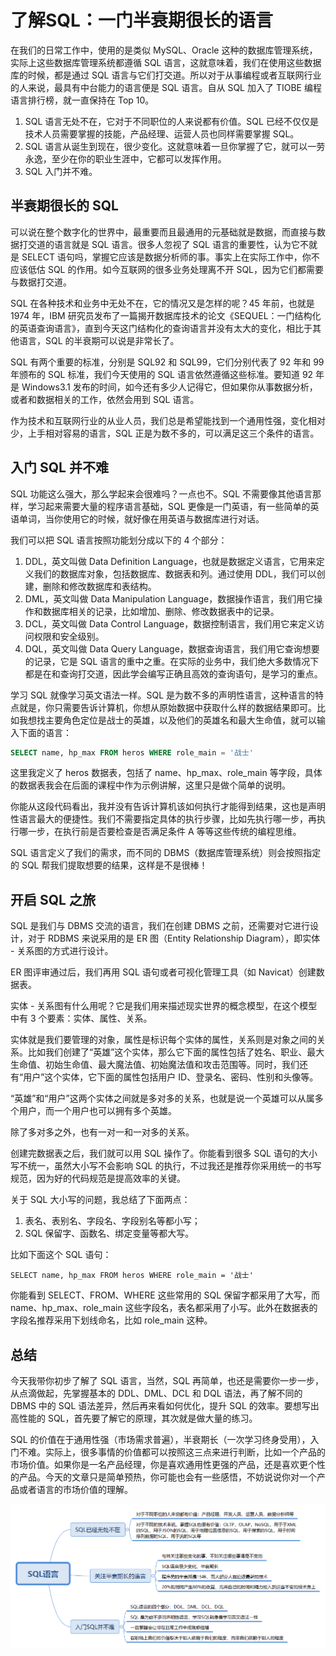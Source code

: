 # 了解SQL：一门半衰期很长的语言

在我们的日常工作中，使用的是类似 MySQL、Oracle 这种的数据库管理系统，实际上这些数据库管理系统都遵循 SQL 语言，这就意味着，我们在使用这些数据库的时候，都是通过 SQL 语言与它们打交道。所以对于从事编程或者互联网行业的人来说，最具有中台能力的语言便是 SQL 语言。自从 SQL 加入了 TIOBE 编程语言排行榜，就一直保持在 Top 10。

1. SQL 语言无处不在，它对于不同职位的人来说都有价值。SQL 已经不仅仅是技术人员需要掌握的技能，产品经理、运营人员也同样需要掌握 SQL。
2. SQL 语言从诞生到现在，很少变化。这就意味着一旦你掌握了它，就可以一劳永逸，至少在你的职业生涯中，它都可以发挥作用。
3. SQL 入门并不难。

## 半衰期很长的 SQL

可以说在整个数字化的世界中，最重要而且最通用的元基础就是数据，而直接与数据打交道的语言就是 SQL 语言。很多人忽视了 SQL 语言的重要性，认为它不就是 SELECT 语句吗，掌握它应该是数据分析师的事。事实上在实际工作中，你不应该低估 SQL 的作用。如今互联网的很多业务处理离不开 SQL，因为它们都需要与数据打交道。

SQL 在各种技术和业务中无处不在，它的情况又是怎样的呢？45 年前，也就是 1974 年，IBM 研究员发布了一篇揭开数据库技术的论文《SEQUEL：一门结构化的英语查询语言》，直到今天这门结构化的查询语言并没有太大的变化，相比于其他语言，SQL 的半衰期可以说是非常长了。

SQL 有两个重要的标准，分别是 SQL92 和 SQL99，它们分别代表了 92 年和 99 年颁布的 SQL 标准，我们今天使用的 SQL 语言依然遵循这些标准。要知道 92 年是 Windows3.1 发布的时间，如今还有多少人记得它，但如果你从事数据分析，或者和数据相关的工作，依然会用到 SQL 语言。

作为技术和互联网行业的从业人员，我们总是希望能找到一个通用性强，变化相对少，上手相对容易的语言，SQL 正是为数不多的，可以满足这三个条件的语言。

## 入门 SQL 并不难

SQL 功能这么强大，那么学起来会很难吗？一点也不。SQL 不需要像其他语言那样，学习起来需要大量的程序语言基础，SQL 更像是一门英语，有一些简单的英语单词，当你使用它的时候，就好像在用英语与数据库进行对话。

我们可以把 SQL 语言按照功能划分成以下的 4 个部分：

1. DDL，英文叫做 Data Definition Language，也就是数据定义语言，它用来定义我们的数据库对象，包括数据库、数据表和列。通过使用 DDL，我们可以创建，删除和修改数据库和表结构。
2. DML，英文叫做 Data Manipulation Language，数据操作语言，我们用它操作和数据库相关的记录，比如增加、删除、修改数据表中的记录。
3. DCL，英文叫做 Data Control Language，数据控制语言，我们用它来定义访问权限和安全级别。
4. DQL，英文叫做 Data Query Language，数据查询语言，我们用它查询想要的记录，它是 SQL 语言的重中之重。在实际的业务中，我们绝大多数情况下都是在和查询打交道，因此学会编写正确且高效的查询语句，是学习的重点。

学习 SQL 就像学习英文语法一样。SQL 是为数不多的声明性语言，这种语言的特点就是，你只需要告诉计算机，你想从原始数据中获取什么样的数据结果即可。比如我想找主要角色定位是战士的英雄，以及他们的英雄名和最大生命值，就可以输入下面的语言：

```sql
SELECT name, hp_max FROM heros WHERE role_main = '战士'
```

这里我定义了 heros 数据表，包括了 name、hp_max、role_main 等字段，具体的数据表我会在后面的课程中作为示例讲解，这里只是做个简单的说明。

你能从这段代码看出，我并没有告诉计算机该如何执行才能得到结果，这也是声明性语言最大的便捷性。我们不需要指定具体的执行步骤，比如先执行哪一步，再执行哪一步，在执行前是否要检查是否满足条件 A 等等这些传统的编程思维。

SQL 语言定义了我们的需求，而不同的 DBMS（数据库管理系统）则会按照指定的 SQL 帮我们提取想要的结果，这样是不是很棒！

## 开启 SQL 之旅

SQL 是我们与 DBMS 交流的语言，我们在创建 DBMS 之前，还需要对它进行设计，对于 RDBMS 来说采用的是 ER 图（Entity Relationship Diagram），即实体 - 关系图的方式进行设计。

ER 图评审通过后，我们再用 SQL 语句或者可视化管理工具（如 Navicat）创建数据表。

实体 - 关系图有什么用呢？它是我们用来描述现实世界的概念模型，在这个模型中有 3 个要素：实体、属性、关系。

实体就是我们要管理的对象，属性是标识每个实体的属性，关系则是对象之间的关系。比如我们创建了“英雄”这个实体，那么它下面的属性包括了姓名、职业、最大生命值、初始生命值、最大魔法值、初始魔法值和攻击范围等。同时，我们还有“用户”这个实体，它下面的属性包括用户 ID、登录名、密码、性别和头像等。

“英雄”和“用户”这两个实体之间就是多对多的关系，也就是说一个英雄可以从属多个用户，而一个用户也可以拥有多个英雄。

除了多对多之外，也有一对一和一对多的关系。

创建完数据表之后，我们就可以用 SQL 操作了。你能看到很多 SQL 语句的大小写不统一，虽然大小写不会影响 SQL 的执行，不过我还是推荐你采用统一的书写规范，因为好的代码规范是提高效率的关键。

关于 SQL 大小写的问题，我总结了下面两点：

1. 表名、表别名、字段名、字段别名等都小写；
2. SQL 保留字、函数名、绑定变量等都大写。

比如下面这个 SQL 语句：

```
SELECT name, hp_max FROM heros WHERE role_main = '战士'

```

你能看到 SELECT、FROM、WHERE 这些常用的 SQL 保留字都采用了大写，而 name、hp_max、role_main 这些字段名，表名都采用了小写。此外在数据表的字段名推荐采用下划线命名，比如 role_main 这种。

## 总结

今天我带你初步了解了 SQL 语言，当然，SQL 再简单，也还是需要你一步一步，从点滴做起，先掌握基本的 DDL、DML、DCL 和 DQL 语法，再了解不同的 DBMS 中的 SQL 语法差异，然后再来看如何优化，提升 SQL 的效率。要想写出高性能的 SQL，首先要了解它的原理，其次就是做大量的练习。

SQL 的价值在于通用性强（市场需求普遍），半衰期长（一次学习终身受用），入门不难。实际上，很多事情的价值都可以按照这三点来进行判断，比如一个产品的市场价值。如果你是一名产品经理，你是喜欢通用性更强的产品，还是喜欢更个性的产品。今天的文章只是简单预热，你可能也会有一些感悟，不妨说说你对一个产品或者语言的市场价值的理解。

![](./images/01-01.png)

